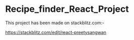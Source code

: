 # Recipe_finder_React_Project
This project has been made on stackblitz.com:-

https://stackblitz.com/edit/react-preetysangwan
